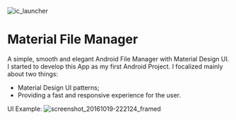 
![ic_launcher](https://cloud.githubusercontent.com/assets/22922339/19536712/64a0cf28-964d-11e6-8e8c-bce64766c5b2.png)
# Material File Manager
A simple, smooth and elegant Android File Manager with Material Design UI.
I started to develop this App as my first Android Project. I focalized mainly about two things:
- Material Design UI patterns;
- Providing a fast and responsive experience for the user.

UI Example:
![screenshot_20161019-222124_framed](https://cloud.githubusercontent.com/assets/22922339/19537177/4da078a8-964f-11e6-858e-be3124fe7b87.png)
